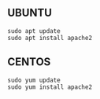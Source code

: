 ## UBUNTU 

```
sudo apt update
sudo apt install apache2
```

## CENTOS

```
sudo yum update
sudo yum install apache2
```